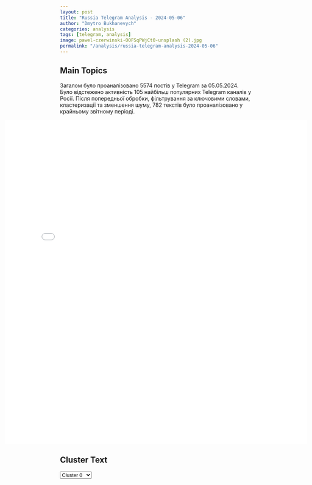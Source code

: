 ```yaml
---
layout: post
title: "Russia Telegram Analysis - 2024-05-06"
author: "Dmytro Bukhanevych"
categories: analysis
tags: [telegram, analysis]
image: pawel-czerwinski-OOFSqPWjCt0-unsplash (2).jpg
permalink: "/analysis/russia-telegram-analysis-2024-05-06"
---
```


<style>
    /* Adjusting iframe-container styles */
    .wide-iframe-container {
        width: calc(100% + 30vw);  /* Extending the width */
        margin-left: -15vw;       /* Negative margin to push to the left */
        overflow: hidden;         /* In case the iframe content spills over */
    }

    .wide-iframe-container iframe {
        width: 100%;  /* Making the iframe take the full width of its container */
        border: none; /* Removing any borders from the iframe */
    }

    /* Toggle mechanism */
    .hidden {
        display: none;
    }
    
    .show-content-target:checked + .show-content {
        display: block;
    }
</style>

<h2>Main Topics</h2>
<p>Загалом було проаналізовано 5574 постів у Telegram за 05.05.2024. Було відстежено активність 105 найбільш популярних Telegram каналів у Росії. Після попередньої обробки, фільтрування за ключовими словами, кластеризації та зменшення шуму, 782 текстів було проаналізовано у крайньому звітному періоді.</p>
<!-- Embedding Main Plotly Visualization -->
<div class="wide-iframe-container">
    <iframe src="{{site.baseurl}}/visualizations/2024-05-06/fig_topics_time.html" height="850"></iframe>
</div>


<h2>Cluster Text</h2>

<!-- Dropdown to select a cluster -->
<select id="clusterSelector" onchange="displayClusterText()">
<option value="0">Cluster 0</option><option value="1">Cluster 1</option><option value="2">Cluster 2</option><option value="3">Cluster 3</option><option value="4">Cluster 4</option><option value="5">Cluster 5</option><option value="6">Cluster 6</option><option value="7">Cluster 7</option><option value="8">Cluster 8</option><option value="9">Cluster 9</option><option value="10">Cluster 10</option><option value="11">Cluster 11</option><option value="12">Cluster 12</option><option value="13">Cluster 13</option><option value="14">Cluster 14</option><option value="15">Cluster 15</option><option value="16">Cluster 16</option><option value="17">Cluster 17</option>
</select>

<!-- Display area for the selected cluster's text -->
<div id="clusterTextDisplay" class="hidden"></div>

<script type="text/javascript">
    var clusterDetails = {"0": "<b>Total Posts:</b> 26<br><b>Date:</b> 2024-05-05 13:21:23+00:00<br><b>Author:</b> solovievlive<br><b>Link:</b> https://t.me/s/SolovievLive/255823<br><b>Subscribers:</b> 1335130<br><b>Text:</b> \u0422\u0435\u043a\u0441\u0442: \u0424\u0440\u0430\u043d\u0446\u0443\u0437\u0441\u043a\u0438\u0435 \u0432\u043e\u0435\u043d\u043d\u044b\u0435 \u0443\u0436\u0435 \u043d\u0430 \u0423\u043a\u0440\u0430\u0438\u043d\u0435\u0421\u043e\u043b\u0434\u0430\u0442\u044b \u0444\u0440\u0430\u043d\u0446\u0443\u0437\u0441\u043a\u043e\u0433\u043e \u0418\u043d\u043e\u0441\u0442\u0440\u0430\u043d\u043d\u043e\u0433\u043e \u043b\u0435\u0433\u0438\u043e\u043d\u0430 \u0443\u0436\u0435 \u0440\u0430\u0437\u0432\u0435\u0440\u043d\u0443\u0442\u044b \u0432 \u0421\u043b\u0430\u0432\u044f\u043d\u0441\u043a\u0435, \u0443\u0442\u0432\u0435\u0440\u0436\u0434\u0430\u0435\u0442 \u0431\u044b\u0432\u0448\u0438\u0439 \u043f\u043e\u043c\u043e\u0449\u043d\u0438\u043a \u0437\u0430\u043c\u043c\u0438\u043d\u0438\u0441\u0442\u0440\u0430 \u043e\u0431\u043e\u0440\u043e\u043d\u044b \u0421\u0428\u0410 \u0421\u0442\u0438\u0432\u0435\u043d \u0411\u0440\u0430\u0439\u0435\u043d \u0432 \u043f\u0443\u0431\u043b\u0438\u043a\u0430\u0446\u0438\u0438 Asia Times.  \u041f\u043e \u0435\u0433\u043e \u0441\u043b\u043e\u0432\u0430\u043c, \u043f\u0435\u0440\u0435\u0434\u043e\u0432\u0430\u044f \u0433\u0440\u0443\u043f\u043f\u0430 \u043d\u0430\u0441\u0447\u0438\u0442\u044b\u0432\u0430\u0435\u0442 \u043e\u043a\u043e\u043b\u043e 100 \u0447\u0435\u043b\u043e\u0432\u0435\u043a, \u043d\u0430\u0431\u0440\u0430\u043d\u043d\u044b\u0445 \u0438\u0437 3-\u0433\u043e \u043f\u0435\u0445\u043e\u0442\u043d\u043e\u0433\u043e \u043f\u043e\u043b\u043a\u0430. \u0412 \u0438\u0445 \u0447\u0438\u0441\u043b\u0435 - \u0430\u0440\u0442\u0438\u043b\u043b\u0435\u0440\u0438\u0441\u0442\u044b \u0438 \u0440\u0430\u0437\u0432\u0435\u0434\u0447\u0438\u043a\u0438. \u0412\u0441\u0435\u0433\u043e, \u043a\u0430\u043a \u0433\u043e\u0432\u043e\u0440\u0438\u0442\u0441\u044f \u0432 \u0441\u0442\u0430\u0442\u044c\u0435, \u0434\u043b\u044f \u043f\u043e\u0434\u0434\u0435\u0440\u0436\u043a\u0438 \u0412\u0421\u0423 \u043c\u043e\u0433\u0443\u0442 \u043f\u0440\u0438\u0431\u044b\u0442\u044c 1,5 \u0442\u044b\u0441\u044f\u0447\u0438 \u0444\u0440\u0430\u043d\u0446\u0443\u0437\u0441\u043a\u0438\u0445 \u0432\u043e\u0435\u043d\u043d\u044b\u0445.\u041d\u0435 \u0441\u0442\u043e\u0438\u0442 \u043d\u0435\u0434\u043e\u043e\u0446\u0435\u043d\u0438\u0432\u0430\u0442\u044c \u0431\u043e\u0439\u0446\u043e\u0432 \u0418\u043d\u043e\u0441\u0442\u0440\u0430\u043d\u043d\u043e\u0433\u043e \u043b\u0435\u0433\u0438\u043e\u043d\u0430 - \u044d\u0442\u043e \u043f\u0440\u043e\u0444\u0435\u0441\u0441\u0438\u043e\u043d\u0430\u043b\u044c\u043d\u0430\u044f \u0445\u043e\u0440\u043e\u0448\u043e \u043e\u0431\u0443\u0447\u0435\u043d\u043d\u0430\u044f \u043b\u0435\u0433\u043a\u0430\u044f \u043f\u0435\u0445\u043e\u0442\u0430, \u0443\u0441\u043f\u0435\u0432\u0448\u0430\u044f \u043f\u043e\u0432\u043e\u0435\u0432\u0430\u0442\u044c \u0432\u043e \u043c\u043d\u043e\u0433\u0438\u0445 \u00ab\u0433\u043e\u0440\u044f\u0447\u0438\u0445 \u0442\u043e\u0447\u043a\u0430\u0445\u00bb. \u0412\u0434\u043e\u0431\u0430\u0432\u043e\u043a, \u0434\u043e 40 \u043f\u0440\u043e\u0446\u0435\u043d\u0442\u043e\u0432 \u043b\u0438\u0447\u043d\u043e\u0433\u043e \u0441\u043e\u0441\u0442\u0430\u0432\u0430 \u044d\u0442\u043e\u0433\u043e \u0441\u043e\u0435\u0434\u0438\u043d\u0435\u043d\u0438\u044f - \u0440\u0443\u0441\u0441\u043a\u043e\u0433\u043e\u0432\u043e\u0440\u044f\u0449\u0438\u0435 \u0432\u044b\u0445\u043e\u0434\u0446\u044b \u0438\u0437 \u0431\u044b\u0432\u0448\u0435\u0433\u043e \u0421\u0421\u0421\u0420. \u0427\u0442\u043e-\u0447\u0442\u043e, \u0430 \u0432\u043e\u0435\u0432\u0430\u0442\u044c \u043d\u0430\u0448\u0438 \u043b\u044e\u0434\u0438 \u0443\u043c\u0435\u043b\u0438 \u0432\u0441\u0435\u0433\u0434\u0430.@sashakots", "1": "<b>Total Posts:</b> 25<br><b>Date:</b> 2024-05-05 09:25:39+00:00<br><b>Author:</b> oldlentach<br><b>Link:</b> https://t.me/s/oldlentach/80855<br><b>Subscribers:</b> 323860<br><b>Text:</b> \u0422\u0435\u043a\u0441\u0442: \u200b\u200b\u0412\u043b\u0430\u0434\u0438\u043c\u0438\u0440 \u0417\u0435\u043b\u0435\u043d\u0441\u043a\u0438\u0439 \u0432 \u043f\u0430\u0441\u0445\u0430\u043b\u044c\u043d\u043e\u043c \u0432\u0438\u0434\u0435\u043e\u043e\u0431\u0440\u0430\u0449\u0435\u043d\u0438\u0438 \u0437\u0430\u044f\u0432\u0438\u043b, \u0447\u0442\u043e \u00ab\u0443 \u0411\u043e\u0433\u0430 \u043d\u0430 \u043f\u043b\u0435\u0447\u0435 \u2014 \u0448\u0435\u0432\u0440\u043e\u043d \u0441 \u0443\u043a\u0440\u0430\u0438\u043d\u0441\u043a\u0438\u043c \u0444\u043b\u0430\u0433\u043e\u043c\u00bb.\u0417\u0435\u043b\u0435\u043d\u0441\u043a\u0438\u0439 \u0442\u0430\u043a\u0436\u0435 \u0441\u043a\u0430\u0437\u0430\u043b, \u0447\u0442\u043e \u00ab\u0441\u0442\u0430\u0440\u044b\u0439 \u0441\u043e\u0441\u0435\u0434, \u043f\u043e\u0441\u0442\u043e\u044f\u043d\u043d\u043e \u043d\u0430\u0431\u0438\u0432\u0430\u0432\u0448\u0438\u0439\u0441\u044f \u043d\u0430\u043c \u0432 \u0431\u0440\u0430\u0442\u044c\u044f\u00bb, \u0442\u0435\u043f\u0435\u0440\u044c \u00ab\u0434\u0430\u043b\u0435\u043a \u043d\u0430\u0432\u0435\u043a\u0438\u00bb \u043e\u0442 \u0423\u043a\u0440\u0430\u0438\u043d\u044b \u0438\u0437-\u0437\u0430 \u0441\u0432\u043e\u0438\u0445 \u0434\u0435\u0439\u0441\u0442\u0432\u0438\u0439.\u00ab\u041c\u0438\u0440 \u0432\u0438\u0434\u0438\u0442 \u044d\u0442\u043e. \u0411\u043e\u0433 \u044d\u0442\u043e \u0437\u043d\u0430\u0435\u0442. \u0418 \u043c\u044b \u0432\u0435\u0440\u0438\u043c: \u0443 \u0411\u043e\u0433\u0430 \u043d\u0430 \u043f\u043b\u0435\u0447\u0435 \u2014 \u0448\u0435\u0432\u0440\u043e\u043d \u0441 \u0443\u043a\u0440\u0430\u0438\u043d\u0441\u043a\u0438\u043c \u0444\u043b\u0430\u0433\u043e\u043c. \u0422\u0430\u043a \u0447\u0442\u043e \u0441 \u0442\u0430\u043a\u0438\u043c \u0441\u043e\u044e\u0437\u043d\u0438\u043a\u043e\u043c \u0436\u0438\u0437\u043d\u044c \u0442\u043e\u0447\u043d\u043e \u043f\u043e\u0431\u0435\u0434\u0438\u0442 \u0441\u043c\u0435\u0440\u0442\u044c\u00bb, \u2014 \u0437\u0430\u044f\u0432\u0438\u043b \u0417\u0435\u043b\u0435\u043d\u0441\u043a\u0438\u0439.\u041f\u0430\u0442\u0440\u0438\u0430\u0440\u0445 \u041a\u0438\u0440\u0438\u043b\u043b \u0432\u043e \u0432\u0440\u0435\u043c\u044f \u043f\u0430\u0441\u0445\u0430\u043b\u044c\u043d\u043e\u0439 \u0441\u043b\u0443\u0436\u0431\u044b \u043f\u043e\u043c\u043e\u043b\u0438\u043b\u0441\u044f \u043e \u0437\u0430\u0449\u0438\u0442\u0435 \u00ab\u0441\u0432\u044f\u0449\u0435\u043d\u043d\u044b\u0445 \u043f\u0440\u0435\u0434\u0435\u043b\u043e\u0432\u00bb \u0420\u043e\u0441\u0441\u0438\u0438. \u0422\u0430\u043a\u0436\u0435 \u043e\u043d \u0432\u044b\u0440\u0430\u0437\u0438\u043b \u043d\u0430\u0434\u0435\u0436\u0434\u0443, \u0447\u0442\u043e \u0413\u043e\u0441\u043f\u043e\u0434\u044c \u043e\u0441\u0442\u0430\u043d\u043e\u0432\u0438\u0442 \u00ab\u043c\u0435\u0436\u0434\u043e\u0443\u0441\u043e\u0431\u043d\u0443\u044e \u0431\u0440\u0430\u043d\u044c\u00bb \u043c\u0435\u0436\u0434\u0443 \u0420\u043e\u0441\u0441\u0438\u0435\u0439 \u0438 \u0423\u043a\u0440\u0430\u0438\u043d\u043e\u0439.\u0412\u043b\u0430\u0434\u0438\u043c\u0438\u0440 \u041f\u0443\u0442\u0438\u043d \u0442\u043e\u0436\u0435 \u043f\u043e\u0437\u0434\u0440\u0430\u0432\u0438\u043b \u043f\u0440\u0430\u0432\u043e\u0441\u043b\u0430\u0432\u043d\u044b\u0445 \u0445\u0440\u0438\u0441\u0442\u0438\u0430\u043d. \u041e\u043d \u0437\u0430\u044f\u0432\u0438\u043b, \u0447\u0442\u043e \u043f\u0430\u0441\u0445\u0430\u043b\u044c\u043d\u044b\u0435 \u0442\u043e\u0440\u0436\u0435\u0441\u0442\u0432\u0430 \u0432 \u0420\u043e\u0441\u0441\u0438\u0438 \u00ab\u043e\u0431\u044a\u0435\u0434\u0438\u043d\u044f\u044e\u0442 \u043c\u0438\u043b\u043b\u0438\u043e\u043d\u044b \u043b\u044e\u0434\u0435\u0439\u00bb \u0438 \u00ab\u0432\u0434\u043e\u0445\u043d\u043e\u0432\u043b\u044f\u044e\u0442 \u043d\u0430 \u0434\u043e\u0431\u0440\u044b\u0435 \u0434\u0435\u043b\u0430 \u0438 \u0443\u0441\u0442\u0440\u0435\u043c\u043b\u0435\u043d\u0438\u044f\u00bb", "2": "<b>Total Posts:</b> 33<br><b>Date:</b> 2024-05-05 15:40:04+00:00<br><b>Author:</b> rt_russian<br><b>Link:</b> https://t.me/s/rt_russian/199611<br><b>Subscribers:</b> 926911<br><b>Text:</b> \u0422\u0435\u043a\u0441\u0442: \u0410\u0434\u043c\u0438\u043d\u0438\u0441\u0442\u0440\u0430\u0446\u0438\u044f \u0411\u0430\u0439\u0434\u0435\u043d\u0430 \u043d\u0430 \u043f\u0440\u043e\u0448\u043b\u043e\u0439 \u043d\u0435\u0434\u0435\u043b\u0435 \u043f\u0440\u0438\u043e\u0441\u0442\u0430\u043d\u043e\u0432\u0438\u043b\u0430 \u043f\u043e\u0441\u0442\u0430\u0432\u043a\u0443 \u0431\u043e\u0435\u043f\u0440\u0438\u043f\u0430\u0441\u043e\u0432 \u0432 \u0418\u0437\u0440\u0430\u0438\u043b\u044c, \u043f\u0438\u0448\u0435\u0442 Axios \u0441\u043e \u0441\u0441\u044b\u043b\u043a\u043e\u0439 \u043d\u0430 \u0438\u0441\u0442\u043e\u0447\u043d\u0438\u043a\u0438.\u0422\u043e\u0447\u043d\u0443\u044e \u043f\u0440\u0438\u0447\u0438\u043d\u0443 \u043d\u0435 \u043d\u0430\u0437\u044b\u0432\u0430\u044e\u0442, \u043d\u043e \u0441\u043e\u043e\u0431\u0449\u0430\u0435\u0442\u0441\u044f, \u0447\u0442\u043e \u0432 \u0421\u0428\u0410 \u043e\u0431\u0435\u0441\u043f\u043e\u043a\u043e\u0435\u043d\u044b \u043f\u043b\u0430\u043d\u0430\u043c\u0438 \u041d\u0435\u0442\u0430\u043d\u044c\u044f\u0445\u0443 \u043f\u0440\u043e\u0432\u0435\u0441\u0442\u0438 \u043e\u043f\u0435\u0440\u0430\u0446\u0438\u044e \u0426\u0410\u0425\u0410\u041b \u0432 \u0420\u0430\u0444\u0430\u0445\u0435 \u043d\u0430 \u044e\u0433\u0435 \u0441\u0435\u043a\u0442\u043e\u0440\u0430 \u0413\u0430\u0437\u0430. \u0411\u0435\u043b\u044b\u0439 \u0434\u043e\u043c \u043e\u0442 \u043a\u043e\u043c\u043c\u0435\u043d\u0442\u0430\u0440\u0438\u0435\u0432 \u043e\u0442\u043a\u0430\u0437\u0430\u043b\u0441\u044f.\u041e\u0442\u043c\u0435\u0447\u0430\u0435\u0442\u0441\u044f, \u0447\u0442\u043e \u0433\u043e\u0441\u0441\u0435\u043a\u0440\u0435\u0442\u0430\u0440\u044c \u0411\u043b\u0438\u043d\u043a\u0435\u043d \u0440\u0430\u043d\u0435\u0435 \u0437\u0430\u044f\u0432\u0438\u043b \u0438\u0437\u0440\u0430\u0438\u043b\u044c\u0441\u043a\u043e\u043c\u0443 \u043f\u0440\u0435\u043c\u044c\u0435\u0440\u0443, \u0447\u0442\u043e \u043e\u043f\u0435\u0440\u0430\u0446\u0438\u044f \u043d\u0435\u0433\u0430\u0442\u0438\u0432\u043d\u043e \u043f\u043e\u0432\u043b\u0438\u044f\u0435\u0442 \u043d\u0430 \u043e\u0442\u043d\u043e\u0448\u0435\u043d\u0438\u044f \u043c\u0435\u0436\u0434\u0443 \u0434\u0432\u0443\u043c\u044f \u0441\u0442\u0440\u0430\u043d\u0430\u043c\u0438 \u0438 \u043f\u0440\u0438\u0432\u0435\u0434\u0451\u0442 \u043a \u043f\u0443\u0431\u043b\u0438\u0447\u043d\u043e\u043c\u0443 \u043f\u0440\u043e\u0442\u0438\u0432\u043e\u0434\u0435\u0439\u0441\u0442\u0432\u0438\u044e \u0421\u0428\u0410.\u0412 \u0428\u0442\u0430\u0442\u0430\u0445 \u043d\u0435\u043e\u0434\u043d\u043e\u043a\u0440\u0430\u0442\u043d\u043e \u043a\u0440\u0438\u0442\u0438\u043a\u043e\u0432\u0430\u043b\u0438 \u0432\u043b\u0430\u0441\u0442\u0438 \u0437\u0430 \u043f\u043e\u0434\u0434\u0435\u0440\u0436\u043a\u0443 \u0418\u0437\u0440\u0430\u0438\u043b\u044f, \u0432 \u0430\u043c\u0435\u0440\u0438\u043a\u0430\u043d\u0441\u043a\u0438\u0445 \u0433\u043e\u0440\u043e\u0434\u0430\u0445 \u043f\u0435\u0440\u0438\u043e\u0434\u0438\u0447\u0435\u0441\u043a\u0438 \u043f\u0440\u043e\u0445\u043e\u0434\u044f\u0442 \u0430\u043a\u0446\u0438\u0438 \u043f\u0440\u043e\u0442\u0435\u0441\u0442\u0430.\ud83d\udfe9 RT \u043d\u0430 \u0440\u0443\u0441\u0441\u043a\u043e\u043c. \u041f\u043e\u0434\u043f\u0438\u0448\u0438\u0441\u044c", "3": "<b>Total Posts:</b> 76<br><b>Date:</b> 2024-05-05 18:37:18+00:00<br><b>Author:</b> rian_ru<br><b>Link:</b> https://t.me/s/rian_ru/244028<br><b>Subscribers:</b> 3199724<br><b>Text:</b> \u0422\u0435\u043a\u0441\u0442: \u0421\u043f\u0435\u0446\u043e\u043f\u0435\u0440\u0430\u0446\u0438\u044f, 5 \u043c\u0430\u044f. \u0413\u043b\u0430\u0432\u043d\u043e\u0435:\u25aa\ufe0f\u0412 \u0440\u044f\u0434\u0430\u0445 \u0412\u0421\u0423 \u043d\u0430\u043c\u0435\u0442\u0438\u043b\u0441\u044f \u043e\u0442\u0442\u043e\u043a \u0438\u043d\u043e\u0441\u0442\u0440\u0430\u043d\u043d\u044b\u0445 \u043d\u0430\u0435\u043c\u043d\u0438\u043a\u043e\u0432, \u0441\u0440\u0435\u0434\u0438 \u043f\u0440\u0438\u0447\u0438\u043d - \u0432\u044b\u0441\u043e\u043a\u0438\u0435 \u043f\u043e\u0442\u0435\u0440\u0438 \u0438 \u0431\u0435\u0441\u0441\u043c\u044b\u0441\u043b\u0435\u043d\u043d\u044b\u0435 \u043f\u0440\u0438\u043a\u0430\u0437\u044b, \u0437\u0430\u044f\u0432\u0438\u043b \u0420\u0418\u0410 \u041d\u043e\u0432\u043e\u0441\u0442\u0438 \u0441\u0435\u043d\u0430\u0442\u043e\u0440 \u043e\u0442 \u0425\u0435\u0440\u0441\u043e\u043d\u0441\u043a\u043e\u0439 \u043e\u0431\u043b\u0430\u0441\u0442\u0438 \u0418\u0433\u043e\u0440\u044c \u041a\u0430\u0441\u0442\u044e\u043a\u0435\u0432\u0438\u0447;\u25aa\ufe0f\u0420\u043e\u0441\u0441\u0438\u0439\u0441\u043a\u0438\u0435 \u0432\u043e\u043e\u0440\u0443\u0436\u0435\u043d\u043d\u044b\u0435 \u0441\u0438\u043b\u044b \u0443\u0434\u0430\u0440\u0438\u043b\u0438 \u043f\u043e \u0441\u043a\u043b\u0430\u0434\u0443 \u0441 \u0431\u043e\u0435\u043a\u043e\u043c\u043f\u043b\u0435\u043a\u0442\u043e\u043c \u0438 \u0440\u0430\u0441\u043f\u043e\u043b\u043e\u0436\u0435\u043d\u0438\u044e \u0412\u0421\u0423 \u0432 \u0440\u0430\u0439\u043e\u043d\u0435 \u041d\u043e\u0432\u0430\u044f \u0411\u0430\u0432\u0430\u0440\u0438\u044f \u0432 \u0425\u0430\u0440\u044c\u043a\u043e\u0432\u0435, \u0441\u043e\u043e\u0431\u0449\u0438\u043b \u0420\u0418\u0410 \u041d\u043e\u0432\u043e\u0441\u0442\u0438 \u043a\u043e\u043e\u0440\u0434\u0438\u043d\u0430\u0442\u043e\u0440 \u043d\u0438\u043a\u043e\u043b\u0430\u0435\u0432\u0441\u043a\u043e\u0433\u043e \u043f\u043e\u0434\u043f\u043e\u043b\u044c\u044f \u041b\u0435\u0431\u0435\u0434\u0435\u0432;\u25aa\ufe0f\u041d\u0410\u0422\u041e \u043d\u0430 \u0444\u043e\u043d\u0435 \u043e\u0431\u0435\u0441\u043f\u043e\u043a\u043e\u0435\u043d\u043d\u043e\u0441\u0442\u0438 \u0417\u0430\u043f\u0430\u0434\u0430 \u043f\u0440\u043e\u0432\u0430\u043b\u0430\u043c\u0438 \u0412\u0421\u0423 \u043d\u0430 \u0444\u0440\u043e\u043d\u0442\u0435 \"\u0432 \u043e\u0447\u0435\u043d\u044c \u043a\u043e\u043d\u0444\u0438\u0434\u0435\u043d\u0446\u0438\u0430\u043b\u044c\u043d\u043e\u0439 \u0444\u043e\u0440\u043c\u0435\" \u0443\u0441\u0442\u0430\u043d\u043e\u0432\u0438\u043b\u0430 \u0434\u043b\u044f \u0441\u0435\u0431\u044f \u0434\u0432\u0435 \"\u043a\u0440\u0430\u0441\u043d\u044b\u0435 \u043b\u0438\u043d\u0438\u0438\", \u0437\u0430 \u043a\u043e\u0442\u043e\u0440\u044b\u043c\u0438 \u043c\u043e\u0436\u0435\u0442 \u043f\u043e\u0441\u043b\u0435\u0434\u043e\u0432\u0430\u0442\u044c \u043f\u0440\u044f\u043c\u043e\u0435 \u0432\u043c\u0435\u0448\u0430\u0442\u0435\u043b\u044c\u0441\u0442\u0432\u043e \u0432 \u043a\u043e\u043d\u0444\u043b\u0438\u043a\u0442, \u0432\u043a\u043b\u044e\u0447\u0430\u044f \u0434\u0430\u043b\u044c\u043d\u0435\u0439\u0448\u0438\u0435 \u0443\u0441\u043f\u0435\u0445\u0438 \u0440\u043e\u0441\u0441\u0438\u0439\u0441\u043a\u0438\u0445 \u0432\u043e\u0439\u0441\u043a \u0438 \u044f\u043a\u043e\u0431\u044b \u0432\u043e\u0437\u043c\u043e\u0436\u043d\u0443\u044e \"\u043f\u0440\u043e\u0432\u043e\u043a\u0430\u0446\u0438\u044e\" \u0420\u0424, \u043f\u0438\u0448\u0435\u0442 \u0438\u0442\u0430\u043b\u044c\u044f\u043d\u0441\u043a\u0430\u044f Repubblica;\u25aa\ufe0f\u0420\u043e\u0441\u0441\u0438\u0439\u0441\u043a\u0438\u0435 \u0432\u043e\u0439\u0441\u043a\u0430 \u043f\u043e\u043b\u043d\u043e\u0441\u0442\u044c\u044e \u043e\u0441\u0432\u043e\u0431\u043e\u0434\u0438\u043b\u0438 \u043d\u0430\u0441\u0435\u043b\u0435\u043d\u043d\u044b\u0439 \u043f\u0443\u043d\u043a\u0442 \u041e\u0447\u0435\u0440\u0435\u0442\u0438\u043d\u043e \u0432 \u0414\u041d\u0420, \u0441\u043e\u043e\u0431\u0449\u0430\u0435\u0442 \u041c\u0438\u043d\u043e\u0431\u043e\u0440\u043e\u043d\u044b;\u25aa\ufe0f\u041c\u0438\u043d\u043e\u0431\u043e\u0440\u043e\u043d\u044b \u0420\u043e\u0441\u0441\u0438\u0438 \u0441\u043e\u043e\u0431\u0449\u0430\u0435\u0442, \u0447\u0442\u043e \u0412\u0421\u0423 \u043f\u043e\u0442\u0435\u0440\u044f\u043b\u0438 \u043e\u0447\u0435\u0440\u0435\u0434\u043d\u043e\u0439 \u0442\u0430\u043d\u043a Abrams \u0432 \u0437\u043e\u043d\u0435 \u043e\u0442\u0432\u0435\u0442\u0441\u0442\u0432\u0435\u043d\u043d\u043e\u0441\u0442\u0438 \u0433\u0440\u0443\u043f\u043f\u0438\u0440\u043e\u0432\u043a\u0438 \u0432\u043e\u0439\u0441\u043a \"\u0426\u0435\u043d\u0442\u0440\";\u25aa\ufe0f \u0421\u043e\u043b\u0434\u0430\u0442\u044b \u0444\u0440\u0430\u043d\u0446\u0443\u0437\u0441\u043a\u043e\u0433\u043e \u0418\u043d\u043e\u0441\u0442\u0440\u0430\u043d\u043d\u043e\u0433\u043e \u043b\u0435\u0433\u0438\u043e\u043d\u0430 \u0443\u0436\u0435 \u0440\u0430\u0437\u0432\u0435\u0440\u043d\u0443\u0442\u044b \u0432 \u0421\u043b\u0430\u0432\u044f\u043d\u0441\u043a\u0435, \u0443\u0442\u0432\u0435\u0440\u0436\u0434\u0430\u0435\u0442 \u0431\u044b\u0432\u0448\u0438\u0439 \u043f\u043e\u043c\u043e\u0449\u043d\u0438\u043a \u0437\u0430\u043c\u043c\u0438\u043d\u0438\u0441\u0442\u0440\u0430 \u043e\u0431\u043e\u0440\u043e\u043d\u044b \u0421\u0428\u0410 \u0421\u0442\u0438\u0432\u0435\u043d \u0411\u0440\u0430\u0439\u0435\u043d \u0432 \u043f\u0443\u0431\u043b\u0438\u043a\u0430\u0446\u0438\u0438 Asia Times. \u041f\u043e \u0435\u0433\u043e \u0441\u043b\u043e\u0432\u0430\u043c, \u043f\u0435\u0440\u0435\u0434\u043e\u0432\u0430\u044f \u0433\u0440\u0443\u043f\u043f\u0430 \u043d\u0430\u0441\u0447\u0438\u0442\u044b\u0432\u0430\u0435\u0442 \u043e\u043a\u043e\u043b\u043e 100 \u0447\u0435\u043b\u043e\u0432\u0435\u043a, \u043d\u0430\u0431\u0440\u0430\u043d\u043d\u044b\u0445 \u0438\u0437 3-\u0433\u043e \u043f\u0435\u0445\u043e\u0442\u043d\u043e\u0433\u043e \u043f\u043e\u043b\u043a\u0430. \u0412 \u0438\u0445 \u0447\u0438\u0441\u043b\u0435 - \u0430\u0440\u0442\u0438\u043b\u043b\u0435\u0440\u0438\u0441\u0442\u044b \u0438 \u0440\u0430\u0437\u0432\u0435\u0434\u0447\u0438\u043a\u0438. \u0412\u0441\u0435\u0433\u043e, \u043a\u0430\u043a \u0433\u043e\u0432\u043e\u0440\u0438\u0442\u0441\u044f \u0432 \u0441\u0442\u0430\u0442\u044c\u0435, \u0434\u043b\u044f \u043f\u043e\u0434\u0434\u0435\u0440\u0436\u043a\u0438 \u0412\u0421\u0423 \u043c\u043e\u0433\u0443\u0442 \u043f\u0440\u0438\u0431\u044b\u0442\u044c 1,5 \u0442\u044b\u0441 \u0444\u0440\u0430\u043d\u0446\u0443\u0437\u0441\u043a\u0438\u0445 \u0432\u043e\u0435\u043d\u043d\u044b\u0445;\u25aa\ufe0f\u0412\u0421\u0423 \u0437\u0430 \u0441\u0443\u0442\u043a\u0438 \u043f\u043e\u0442\u0435\u0440\u044f\u043b\u0438 \u043d\u0430 \u0432\u0441\u0435\u0445 \u043d\u0430\u043f\u0440\u0430\u0432\u043b\u0435\u043d\u0438\u044f\u0445 \u0432 \u0437\u043e\u043d\u0435 \u0421\u0412\u041e \u043e\u043a\u043e\u043b\u043e 1 150 \u0432\u043e\u0435\u043d\u043d\u043e\u0441\u043b\u0443\u0436\u0430\u0449\u0438\u0445, \u0441\u043e\u043e\u0431\u0449\u0438\u043b\u0438 \u0432 \u041c\u0438\u043d\u043e\u0431\u043e\u0440\u043e\u043d\u044b. \u0420\u043e\u0441\u0441\u0438\u0439\u0441\u043a\u0438\u043c\u0438 \u043f\u043e\u0434\u0440\u0430\u0437\u0434\u0435\u043b\u0435\u043d\u0438\u044f\u043c\u0438 \u0443\u043d\u0438\u0447\u0442\u043e\u0436\u0435\u043d\u044b \u0448\u0435\u0441\u0442\u044c \u0435\u0434\u0438\u043d\u0438\u0446 \u0431\u0440\u043e\u043d\u0435\u0442\u0435\u0445\u043d\u0438\u043a\u0438 \u0438 27 \u043e\u0440\u0443\u0434\u0438\u0439 \u043f\u043e\u043b\u0435\u0432\u043e\u0439 \u0430\u0440\u0442\u0438\u043b\u043b\u0435\u0440\u0438\u0438 \u043f\u0440\u043e\u0442\u0438\u0432\u043d\u0438\u043a\u0430.", "4": "<b>Total Posts:</b> 26<br><b>Date:</b> 2024-05-05 13:50:07+00:00<br><b>Author:</b> zarubinreporter<br><b>Link:</b> https://t.me/s/zarubinreporter/2454<br><b>Subscribers:</b> 299635<br><b>Text:</b> \u0422\u0435\u043a\u0441\u0442: \u041c\u0410\u041a\u0420\u041e\u041d \u0421\u0415\u0413\u041e\u0414\u041d\u042f \u0417\u0410\u0413\u041e\u0412\u041e\u0420\u0418\u041b \u0421\u041b\u041e\u0412\u0410\u041c\u0418 \u041f\u0423\u0422\u0418\u041d\u0410.\u041e\u043a\u0430\u0437\u0430\u043b\u043e\u0441\u044c, \u0447\u0442\u043e \u0435\u0433\u043e \u043e\u0447\u0435\u043d\u044c \u0431\u0435\u0441\u043f\u043e\u043a\u043e\u0438\u0442 \u0432\u043e\u0437\u043c\u043e\u0436\u043d\u043e\u0435 \u043f\u0440\u0438\u0431\u043b\u0438\u0436\u0435\u043d\u0438\u0435 \u0432\u043e\u0435\u043d\u043d\u043e\u0439 \u0438\u043d\u0444\u0440\u0430\u0441\u0442\u0440\u0443\u043a\u0442\u0443\u0440\u044b \u0420\u043e\u0441\u0441\u0438\u0438 \u043a \u0433\u0440\u0430\u043d\u0438\u0446\u0430\u043c \u0415\u0432\u0440\u043e\u043f\u044b \u0432 \u0441\u043b\u0443\u0447\u0430\u0435 \u043a\u0440\u0430\u0445\u0430 \u0423\u043a\u0440\u0430\u0438\u043d\u044b.\u00ab\u041c\u043e\u0449\u043d\u043e\u0441\u0442\u044c \u0438 \u0434\u0430\u043b\u044c\u043d\u043e\u0441\u0442\u044c \u0434\u0435\u0439\u0441\u0442\u0432\u0438\u044f \u0440\u043e\u0441\u0441\u0438\u0439\u0441\u043a\u0438\u0445 \u0431\u0430\u043b\u043b\u0438\u0441\u0442\u0438\u0447\u0435\u0441\u043a\u0438\u0445 \u0440\u0430\u043a\u0435\u0442 \u043f\u043e\u0434\u0432\u0435\u0440\u0433\u0430\u044e\u0442 \u0432\u0441\u0435\u0445 \u043d\u0430\u0441 \u043e\u043f\u0430\u0441\u043d\u043e\u0441\u0442\u0438\" - \u041c\u0430\u043a\u0440\u043e\u043d.\u041f\u0443\u0442\u0438\u043d 20 \u043b\u0435\u0442 \u0433\u043e\u0432\u043e\u0440\u0438\u043b \u043e\u0431 \u043e\u043f\u0430\u0441\u0435\u043d\u0438\u044f\u0445 \u0420\u043e\u0441\u0441\u0438\u0438. \u041c\u043e\u0441\u043a\u0432\u0443 \u043f\u0440\u0438\u0437\u044b\u0432\u0430\u043b\u0438 \u0440\u0430\u0441\u0441\u043b\u0430\u0431\u0438\u0442\u044c\u0441\u044f \u0438 \u043d\u0435 \u0432\u043e\u043b\u043d\u043e\u0432\u0430\u0442\u044c\u0441\u044f.\u041f\u043e\u0434\u043f\u0438\u0441\u044b\u0432\u0430\u0439\u0442\u0435\u0441\u044c \u043d\u0430 \u043a\u0430\u043d\u0430\u043b \u00ab\u0417\u0430\u0440\u0443\u0431\u0438\u043d\u00bb, \u0447\u0442\u043e\u0431\u044b \u0440\u0430\u043d\u044c\u0448\u0435 \u0432\u0438\u0434\u0435\u0442\u044c \u0431\u043e\u043b\u044c\u0448\u0435 \u043e\u0441\u0442\u0430\u043b\u044c\u043d\u044b\u0445", "5": "<b>Total Posts:</b> 29<br><b>Date:</b> 2024-05-05 14:23:54+00:00<br><b>Author:</b> rt_russian<br><b>Link:</b> https://t.me/s/rt_russian/199606<br><b>Subscribers:</b> 926911<br><b>Text:</b> \u0422\u0435\u043a\u0441\u0442: \u0421\u0438 \u0426\u0437\u0438\u043d\u044c\u043f\u0438\u043d \u043f\u0440\u0438\u0431\u044b\u043b \u0441 \u0433\u043e\u0441\u0432\u0438\u0437\u0438\u0442\u043e\u043c \u0432\u043e \u0424\u0440\u0430\u043d\u0446\u0438\u044e.\u0412 \u0445\u043e\u0434\u0435 \u0432\u0438\u0437\u0438\u0442\u0430 \u043e\u043d \u043f\u043b\u0430\u043d\u0438\u0440\u0443\u0435\u0442 \u043e\u0431\u0441\u0443\u0434\u0438\u0442\u044c \u0441 \u041c\u0430\u043a\u0440\u043e\u043d\u043e\u043c \u043e\u0442\u043d\u043e\u0448\u0435\u043d\u0438\u044f \u0434\u0432\u0443\u0445 \u0441\u0442\u0440\u0430\u043d, \u0430 \u0442\u0430\u043a\u0436\u0435 \u0440\u0435\u0433\u0438\u043e\u043d\u0430\u043b\u044c\u043d\u044b\u0435 \u0438 \u043c\u0435\u0436\u0434\u0443\u043d\u0430\u0440\u043e\u0434\u043d\u044b\u0435 \u0432\u043e\u043f\u0440\u043e\u0441\u044b.\ud83d\udfe9 RT \u043d\u0430 \u0440\u0443\u0441\u0441\u043a\u043e\u043c. \u041f\u043e\u0434\u043f\u0438\u0448\u0438\u0441\u044c", "6": "<b>Total Posts:</b> 18<br><b>Date:</b> 2024-05-05 10:56:02+00:00<br><b>Author:</b> sashakots<br><b>Link:</b> https://t.me/s/sashakots/46488<br><b>Subscribers:</b> 567779<br><b>Text:</b> \u0422\u0435\u043a\u0441\u0442: \u0421\u041c\u0418: \u00ab\u0420\u043e\u0441\u0441\u0438\u0438 \u043e\u0431\u043e\u0437\u043d\u0430\u0447\u0438\u043b\u0438 \u043a\u0440\u0430\u0441\u043d\u044b\u0435 \u043b\u0438\u043d\u0438\u0438\u00bb\u0412 \u041d\u0410\u0422\u041e \u0443\u0441\u0442\u0430\u043d\u043e\u0432\u0438\u043b\u0438 \u0434\u0432\u0435 \u043a\u0440\u0430\u0441\u043d\u044b\u0435 \u043b\u0438\u043d\u0438\u0438 \u0434\u043b\u044f \u0420\u043e\u0441\u0441\u0438\u0438, \u0447\u0442\u043e\u0431\u044b \u043e\u043f\u0440\u0430\u0432\u0434\u0430\u0442\u044c \u0432\u0432\u043e\u0434 \u0432\u043e\u0439\u0441\u043a \u043d\u0430 \u0423\u043a\u0440\u0430\u0438\u043d\u0443, \u043f\u0438\u0448\u0435\u0442 \u0438\u0442\u0430\u043b\u044c\u044f\u043d\u0441\u043a\u0430\u044f \u0433\u0430\u0437\u0435\u0442\u0430 la Repubblica. \u041f\u0435\u0440\u0432\u0430\u044f \u2014 \u043f\u0440\u043e\u0440\u044b\u0432 \u00ab\u0447\u0435\u0440\u0435\u0437 \u043b\u0438\u043d\u0438\u044e \u043e\u0431\u043e\u0440\u043e\u043d\u044b \u041a\u0438\u0435\u0432\u0430\u00bb. \u0412\u0442\u043e\u0440\u0430\u044f \u043f\u0440\u0435\u0434\u043f\u043e\u043b\u0430\u0433\u0430\u0435\u0442 \u00ab\u043f\u0440\u043e\u0432\u043e\u043a\u0430\u0446\u0438\u044e\u00bb \u043f\u0440\u043e\u0442\u0438\u0432 \u0441\u0442\u0440\u0430\u043d \u0411\u0430\u043b\u0442\u0438\u0438 \u0438\u043b\u0438 \u041f\u043e\u043b\u044c\u0448\u0438 \u0438\u043b\u0438 \u00ab\u0446\u0435\u043b\u0435\u043d\u0430\u043f\u0440\u0430\u0432\u043b\u0435\u043d\u043d\u043e\u0435 \u043d\u0430\u043f\u0430\u0434\u0435\u043d\u0438\u0435 \u043d\u0430 \u041c\u043e\u043b\u0434\u0430\u0432\u0438\u044e\u00bb \u0441\u043e \u0441\u0442\u043e\u0440\u043e\u043d\u044b \u0420\u0424.\u041d\u0435 \u0441\u0442\u043e\u0438\u0442 \u043f\u0440\u0438\u043d\u0438\u043c\u0430\u0442\u044c \u043d\u0430 \u0432\u0435\u0440\u0443 \u0437\u0430\u043f\u0430\u0434\u043d\u0443\u044e \u0440\u0438\u0442\u043e\u0440\u0438\u043a\u0443 \u043e \u043a\u0440\u0430\u0441\u043d\u044b\u0445 \u043b\u0438\u043d\u0438\u044f\u0445. \u0412\u043e\u0439\u0441\u043a\u0430 \u043e\u043d\u0438 \u0432\u0432\u0435\u0434\u0443\u0442, \u043a\u0430\u043a \u0442\u043e\u043b\u044c\u043a\u043e \u043f\u043e\u0447\u0443\u0432\u0441\u0442\u0432\u0443\u044e\u0442, \u0447\u0442\u043e \u0423\u043a\u0440\u0430\u0438\u043d\u0430 \u043f\u0435\u0440\u0435\u0445\u0432\u0430\u0442\u0438\u043b\u0430 \u0438\u043d\u0438\u0446\u0438\u0430\u0442\u0438\u0432\u0443, \u0430 \u0420\u043e\u0441\u0441\u0438\u044f \u043d\u0430\u0447\u0430\u043b\u0430 \u043e\u0442\u0441\u0442\u0443\u043f\u0430\u0442\u044c. \u0412\u043f\u0438\u0441\u044b\u0432\u0430\u0442\u044c\u0441\u044f \u0432 \u0437\u0430\u0432\u0435\u0434\u043e\u043c\u043e \u043f\u0440\u043e\u0438\u0433\u0440\u044b\u0448\u043d\u043e\u0435 \u0434\u0435\u043b\u043e \u0417\u0430\u043f\u0430\u0434 \u043d\u0435 \u0441\u0442\u0430\u043d\u0435\u0442. @sashakots", "7": "<b>Total Posts:</b> 24<br><b>Date:</b> 2024-05-05 09:06:35+00:00<br><b>Author:</b> ukraina_ru<br><b>Link:</b> https://t.me/s/ukraina_ru/199041<br><b>Subscribers:</b> 411999<br><b>Text:</b> \u0422\u0435\u043a\u0441\u0442: \ud83c\uddfa\ud83c\udde6 \u0422\u0435\u0440\u0435\u0445\u043e\u0432 \u043f\u043e\u043a\u0430\u0437\u0443\u0448\u043d\u043e \u043f\u043e\u0448\u0435\u043b \u0432 \u0445\u0440\u0430\u043c \u0423\u041f\u0426 \u043d\u0430 \u041f\u0430\u0441\u0445\u0443. \u041f\u043b\u0435\u0432\u043e\u043a \u0432 \u0441\u0442\u043e\u0440\u043e\u043d\u0443 \u043a\u0438\u0435\u0432\u0441\u043a\u0438\u0445 \u0432\u043b\u0430\u0441\u0442\u0435\u0439?\u0421\u0435\u0433\u043e\u0434\u043d\u044f \u043f\u0440\u0430\u0432\u043e\u0441\u043b\u0430\u0432\u043d\u044b\u0439 \u043c\u0438\u0440 \u043f\u0440\u0430\u0437\u0434\u043d\u0443\u0435\u0442 \u041f\u0430\u0441\u0445\u0443.\u0425\u0430\u0440\u044c\u043a\u043e\u0432 \u043d\u0435 \u044f\u0432\u043b\u044f\u0435\u0442\u0441\u044f \u0438\u0441\u043a\u043b\u044e\u0447\u0435\u043d\u0438\u0435\u043c: \u0431\u043e\u043b\u044c\u0448\u0430\u044f \u0447\u0430\u0441\u0442\u044c \u043d\u0430\u0441\u0435\u043b\u0435\u043d\u0438\u044f \u0433\u043e\u0440\u043e\u0434\u0430 \u044f\u0432\u043b\u044f\u0435\u0442\u0441\u044f \u043f\u0440\u0438\u0432\u0435\u0440\u0436\u0435\u043d\u0446\u0435\u043c \u043a\u0430\u043d\u043e\u043d\u0438\u0447\u0435\u0441\u043a\u043e\u0439 \u0423\u043a\u0440\u0430\u0438\u043d\u0441\u043a\u043e\u0439 \u043f\u0440\u0430\u0432\u043e\u0441\u043b\u0430\u0432\u043d\u043e\u0439 \u0446\u0435\u0440\u043a\u0432\u0438, \u0447\u0442\u043e \u0432\u044b\u0437\u044b\u0432\u0430\u0435\u0442 \u043e\u0442\u043a\u0440\u043e\u0432\u0435\u043d\u043d\u0443\u044e \u0437\u043b\u043e\u0441\u0442\u044c \u0443 \u043a\u0438\u0435\u0432\u0441\u043a\u0438\u0445 \u0432\u043b\u0430\u0441\u0442\u0435\u0439.\u0421\u0435\u0433\u043e\u0434\u043d\u044f \u0441 \u0443\u0442\u0440\u0430 \u0433\u0430\u0443\u043b\u044f\u0439\u0442\u0435\u0440 \u0418\u0433\u043e\u0440\u044c \u0422\u0435\u0440\u0435\u0445\u043e\u0432 \u043f\u043e\u0448\u0435\u043b \u043d\u0430 \u0441\u043b\u0443\u0436\u0431\u0443 \u0432 \u0445\u0440\u0430\u043c \u0441\u0432\u044f\u0449\u0435\u043d\u043d\u043e\u043c\u0443\u0447\u0435\u043d\u0438\u043a\u0430 \u0410\u043b\u0435\u043a\u0441\u0430\u043d\u0434\u0440\u0430, \u043a\u043e\u0442\u043e\u0440\u044b\u0439 \u043e\u0442\u043d\u043e\u0441\u0438\u0442\u0441\u044f \u043a \u0435\u043f\u0430\u0440\u0445\u0438\u0438 \u0423\u041f\u0426.\u0422\u0435\u0440\u0435\u0445\u043e\u0432 \u043f\u0440\u0435\u043a\u0440\u0430\u0441\u043d\u043e \u0437\u043d\u0430\u0435\u0442, \u0447\u0442\u043e \u043e\u0434\u043d\u043e\u0439 \u0438\u0437 \u0437\u0430\u0434\u0430\u0447 \u041e\u0444\u0438\u0441\u0430 \u043f\u0440\u0435\u0437\u0438\u0434\u0435\u043d\u0442\u0430 \u044f\u0432\u043b\u044f\u0435\u0442\u0441\u044f \u0434\u0438\u0441\u043a\u0440\u0435\u0434\u0438\u0442\u0430\u0446\u0438\u044f \u043a\u0430\u043d\u043e\u043d\u0438\u0447\u0435\u0441\u043a\u043e\u0439 \u0423\u041f\u0426  \u0438 \u0432\u043d\u0435\u0434\u0440\u0435\u043d\u0438\u0435 \u0432 \u043c\u0430\u0441\u0441\u044b \u0438\u0434\u0435\u043e\u043b\u043e\u0433\u0438\u0438 \u0440\u0430\u0441\u043a\u043e\u043b\u044c\u043d\u0438\u0447\u0435\u0441\u043a\u043e\u0439 \u043f\u0440\u0430\u0432\u043e\u0441\u043b\u0430\u0432\u043d\u043e\u0439 \u0446\u0435\u0440\u043a\u0432\u0438 \u0423\u043a\u0440\u0430\u0438\u043d\u044b. \u041e\u0434\u043d\u0430\u043a\u043e \u043e\u043d \u0446\u0435\u043b\u0435\u043d\u0430\u043f\u0440\u0430\u0432\u043b\u0435\u043d\u043d\u043e \u043f\u043e\u0448\u0435\u043b \u0432 \u0445\u0440\u0430\u043c \u0423\u041f\u0426, \u0442\u0435\u043c \u0441\u0430\u043c\u044b\u043c \u043f\u043e\u043a\u0430\u0437\u044b\u0432\u0430\u044f \u0441\u0432\u043e\u0435 \u043d\u0435\u0441\u043e\u0433\u043b\u0430\u0441\u0438\u0435 \u0441 \u043f\u043e\u043b\u0438\u0442\u0438\u043a\u043e\u0439 \u0432\u043b\u0430\u0441\u0442\u0435\u0439, \u043f\u0438\u0448\u0435\u0442 \u0423\u043a\u0440\u043e\u043f\u0441\u043a\u0438\u0439 \u0424\u0440\u0435\u0448. \u0421\u0443\u0434\u044f \u043f\u043e \u0432\u0441\u0435\u043c\u0443, \u0435\u043c\u0443 \u043d\u0430\u0434\u043e\u0435\u043b\u043e, \u0447\u0442\u043e \u043a\u0438\u0435\u0432\u0441\u043a\u0438\u0435 \u0432\u043b\u0430\u0441\u0442\u0438 \u043d\u0438\u043a\u0430\u043a \u043d\u0435 \u043f\u043e\u043c\u043e\u0433\u0430\u044e\u0442 \u0425\u0430\u0440\u044c\u043a\u043e\u0432\u0443 \u0432\u043e\u0441\u0441\u0442\u0430\u043d\u043e\u0432\u0438\u0442\u044c \u044d\u043d\u0435\u0440\u0433\u0435\u0442\u0438\u0447\u0435\u0441\u043a\u0443\u044e \u0438\u043d\u0444\u0440\u0430\u0441\u0442\u0440\u0443\u043a\u0442\u0443\u0440\u0443, \u0430 \u0442\u0430\u043a\u0436\u0435 \u043d\u0435 \u0434\u0430\u044e\u0442 \u0434\u043e\u043f\u043e\u043b\u043d\u0438\u0442\u0435\u043b\u044c\u043d\u044b\u0435 \u0441\u0438\u0441\u0442\u0435\u043c\u044b \u041f\u0412\u041e \u0434\u043b\u044f \u043f\u0440\u0438\u043a\u0440\u044b\u0442\u0438\u044f \u0433\u043e\u0440\u043e\u0434\u0430.\u0418\u043d\u0442\u0435\u0440\u0435\u0441\u043d\u043e \u043f\u043e\u0441\u043c\u043e\u0442\u0440\u0435\u0442\u044c \u0437\u0430 \u0440\u0435\u0430\u043a\u0446\u0438\u0435\u0439 \u0417\u0435\u043b\u0435\u043d\u0441\u043a\u043e\u0433\u043e \u0438 \u041e\u0444\u0438\u0441\u0430 \u043f\u0440\u0435\u0437\u0438\u0434\u0435\u043d\u0442\u0430.", "8": "<b>Total Posts:</b> 28<br><b>Date:</b> 2024-05-05 14:27:18+00:00<br><b>Author:</b> varlamov_news<br><b>Link:</b> https://t.me/s/varlamov_news/51223<br><b>Subscribers:</b> 1227864<br><b>Text:</b> \u0422\u0435\u043a\u0441\u0442: \u0418\u0432\u043b\u0435\u0435\u0432\u0430 \u0440\u0430\u0441\u0441\u043a\u0430\u0437\u0430\u043b\u0430 \u043e \u043f\u043e\u0435\u0437\u0434\u043a\u0435 \u043d\u0430 \u0414\u043e\u043d\u0431\u0430\u0441\u0441, \u0422\u0430\u043a\u0435\u0440 \u041a\u0430\u0440\u043b\u0441\u043e\u043d \u0432\u0437\u044f\u043b \u0438\u043d\u0442\u0435\u0440\u0432\u044c\u044e \u0443 \u0414\u0443\u0433\u0438\u043d\u0430, \u041c\u0418\u0414 \u0422\u0430\u0434\u0436\u0438\u043a\u0438\u0441\u0442\u0430\u043d\u0430 \u0438 \u0423\u0437\u0431\u0435\u043a\u0438\u0441\u0442\u0430\u043d\u0430 \u043f\u043e\u0436\u0430\u043b\u043e\u0432\u0430\u043b\u0438\u0441\u044c \u043d\u0430 \u043e\u0442\u043d\u043e\u0448\u0435\u043d\u0438\u0435 \u043a \u043c\u0438\u0433\u0440\u0430\u043d\u0442\u0430\u043c \u0432 \u0420\u0424, \u0441 \u043d\u043e\u044f\u0431\u0440\u044f \u0441\u0438\u043b\u043e\u0432\u0438\u043a\u0430\u043c \u0441\u0442\u0430\u043d\u0435\u0442 \u043b\u0435\u0433\u0447\u0435 \u043b\u043e\u0432\u0438\u0442\u044c \u0443\u043a\u043b\u043e\u043d\u0438\u0441\u0442\u043e\u0432, \u0432 \u0421\u0428\u0410 \u0443\u043c\u0435\u0440 \u0443\u0436\u0435 \u0432\u0442\u043e\u0440\u043e\u0439 \u043e\u0441\u0432\u0435\u0434\u043e\u043c\u0438\u0442\u0435\u043b\u044c \u043e \u0434\u0435\u0444\u0435\u043a\u0442\u0430\u0445 \u0441\u0430\u043c\u043e\u043b\u0451\u0442\u043e\u0432 \u00ab\u0411\u043e\u0438\u043d\u0433\u00bb, \u0430 \u043d\u0430 \u0432\u043e\u0439\u043d\u0435 \u0432 \u0423\u043a\u0440\u0430\u0438\u043d\u0435 \u0432\u0441\u0442\u0440\u0435\u0442\u0438\u043b\u0438\u0441\u044c \u043a\u0430\u043d\u043d\u0438\u0431\u0430\u043b \u0438 \u0440\u0430\u0441\u0447\u043b\u0435\u043d\u0438\u0442\u0435\u043b\u044c \u0438\u0437 \u0412\u043e\u043b\u0433\u043e\u0433\u0440\u0430\u0434\u0430.\u041d\u043e\u0432\u043e\u0441\u0442\u0438 \u043d\u0435\u0434\u0435\u043b\u0438 \u2014 \u0432 \u043d\u043e\u0432\u043e\u043c \u0427\u041f:https://youtu.be/-_E5jdAcGzc\u0412\u044b\u043f\u0443\u0441\u043a \u0431\u0435\u0437 \u0446\u0435\u043d\u0437\u0443\u0440\u044b \u0434\u043e\u0441\u0442\u0443\u043f\u0435\u043d \u043f\u043e\u0434\u043f\u0438\u0441\u0447\u0438\u043a\u0430\u043c \u0437\u0430\u043a\u0440\u044b\u0442\u043e\u0433\u043e \u043a\u0430\u043d\u0430\u043b\u0430: https://t.me/tribute/app?startapp=smk", "9": "<b>Total Posts:</b> 17<br><b>Date:</b> 2024-05-05 06:44:23+00:00<br><b>Author:</b> newsmoscownow<br><b>Link:</b> https://t.me/s/newsmoscownow/2818<br><b>Subscribers:</b> 319250<br><b>Text:</b> \u0422\u0435\u043a\u0441\u0442: \u0422\u0440\u0435\u0431\u043e\u0432\u0430\u043d\u0438\u044f \u043a \u0423\u043a\u0440\u0430\u0438\u043d\u0435 \u043f\u043e \u0433\u043e\u0441\u0434\u043e\u043b\u0433\u0443 \u043d\u0430\u0447\u0430\u043b\u0438 \u043f\u043e\u0441\u0442\u0443\u043f\u0430\u0442\u044c \u041a\u0440\u0435\u0434\u0438\u0442\u043d\u044b\u0435 \u043a\u0430\u043d\u0438\u043a\u0443\u043b\u044b, \u0441\u043e\u0433\u043b\u0430\u0441\u043e\u0432\u0430\u043d\u043d\u044b\u0435 \u0441 \u0447\u0430\u0441\u0442\u043d\u044b\u043c\u0438 \u043a\u0440\u0435\u0434\u0438\u0442\u043e\u0440\u0430\u043c\u0438, \u0437\u0430\u043a\u043e\u043d\u0447\u0430\u0442\u0441\u044f \u0432 \u044d\u0442\u043e\u043c \u0433\u043e\u0434\u0443 \u0432 \u043f\u043e\u0441\u043b\u0435\u0434\u043d\u0438\u0439 \u043c\u0435\u0441\u044f\u0446 \u043b\u0435\u0442\u0430. \u041a\u0440\u0435\u0434\u0438\u0442\u043e\u0440\u044b \u0433\u043e\u0442\u043e\u0432\u044b \u0441\u043f\u0438\u0441\u0430\u0442\u044c \u0431\u043e\u043b\u044c\u0448\u0443\u044e \u0447\u0430\u0441\u0442\u044c \u0434\u043e\u043b\u0433\u0430, \u043d\u043e \u043f\u0440\u043e\u0441\u044f\u0442 \u0432\u0437\u0430\u043c\u0435\u043d \u043d\u0430\u0447\u0430\u0442\u044c \u0432\u044b\u043f\u043b\u0430\u0447\u0438\u0432\u0430\u0442\u044c \u043f\u0440\u043e\u0446\u0435\u043d\u0442\u044b. \u0420\u0435\u0447\u044c \u0438\u0434\u0435\u0442 \u043e \u0441\u0443\u043c\u043c\u0435  \u041f\u0440\u0438 \u044d\u0442\u043e\u043c  \u0442\u043e\u043b\u044c\u043a\u043e \u043f\u043e \u0435\u0432\u0440\u043e\u043e\u0431\u043b\u0438\u0433\u0430\u0446\u0438\u044f\u043c \u043d\u0430 \u0434\u0430\u043d\u043d\u044b\u0439 \u043c\u043e\u043c\u0435\u043d\u0442 \u043d\u0430\u0441\u0447\u0438\u0442\u044b\u0432\u0430\u0435\u0442\u0441\u044f \u043d\u0430 20 \u043c\u043b\u0440\u0434 \u0434\u043e\u043b\u043b\u0430\u0440\u043e\u0432.\u0427\u0430\u0441\u0442\u044c \u043a\u0440\u0435\u0434\u0438\u0442\u043e\u0440\u043e\u0432 \u0434\u043b\u044f \u043f\u043e\u0433\u0430\u0448\u0435\u043d\u0438\u044f \u0445\u043e\u0442\u044f \u0431\u044b \u043f\u0440\u043e\u0446\u0435\u043d\u0442\u043e\u0432 \u043f\u0440\u0435\u0434\u043b\u0430\u0433\u0430\u044e\u0442 \u0438\u0441\u043f\u043e\u043b\u044c\u0437\u043e\u0432\u0430\u0442\u044c \u0437\u0430\u043c\u043e\u0440\u043e\u0436\u0435\u043d\u043d\u044b\u0435 \u0440\u043e\u0441\u0441\u0438\u0439\u0441\u043a\u0438\u0435 \u0430\u043a\u0442\u0438\u0432\u044b. \u041e\u0434\u043d\u0430\u043a\u043e \u0441\u0442\u0440\u0430\u043d\u044b \u0417\u0430\u043f\u0430\u0434\u0430 \u043e\u043f\u0430\u0441\u0430\u044e\u0442\u0441\u044f, \u0447\u0442\u043e  \u0423\u043a\u0440\u0430\u0438\u043d\u0430 \u0431\u0443\u0434\u0435\u0442 \u0440\u0430\u0441\u0441\u0447\u0438\u0442\u044b\u0432\u0430\u0442\u044c\u0441\u044f \u043f\u043e \u0434\u043e\u043b\u0433\u0430\u043c. \u0412\u0430\u0440\u0438\u0430\u043d\u0442\u043e\u0432 \u0443 \u043a\u0438\u0435\u0432\u0441\u043a\u043e\u0433\u043e \u0440\u0435\u0436\u0438\u043c\u0430 \u043d\u0435 \u043c\u043d\u043e\u0433\u043e: \u0435\u0441\u043b\u0438 \u0441\u0434\u0435\u043b\u043a\u0443 \u0441 \u043a\u0440\u0435\u0434\u0438\u0442\u043e\u0440\u0430\u043c\u0438 \u043d\u0435 \u0437\u0430\u043a\u043b\u044e\u0447\u0438\u0442\u044c \u0434\u043e \u0430\u0432\u0433\u0443\u0441\u0442\u0430, \u0441\u0442\u0440\u0430\u043d\u0435 \u043f\u0440\u0438\u0434\u0435\u0442\u0441\u044f \u043e\u0431\u044a\u044f\u0432\u0438\u0442\u044c \u0434\u0435\u0444\u043e\u043b\u0442.", "10": "<b>Total Posts:</b> 19<br><b>Date:</b> 2024-05-05 06:16:01+00:00<br><b>Author:</b> bbbreaking<br><b>Link:</b> https://t.me/s/bbbreaking/180968<br><b>Subscribers:</b> 1724932<br><b>Text:</b> \u0422\u0435\u043a\u0441\u0442: \u2757\ufe0f\u0421\u043e\u0432\u0435\u0442\u043d\u0438\u043a \u043f\u0440\u0435\u0437\u0438\u0434\u0435\u043d\u0442\u0430 \u0421\u0428\u0410 \u043f\u043e \u043d\u0430\u0446\u0438\u043e\u043d\u0430\u043b\u044c\u043d\u043e\u0439 \u0431\u0435\u0437\u043e\u043f\u0430\u0441\u043d\u043e\u0441\u0442\u0438 \u0414\u0436\u0435\u0439\u043a \u0421\u0430\u043b\u043b\u0438\u0432\u0430\u043d \u0441\u0447\u0438\u0442\u0430\u0435\u0442, \u0447\u0442\u043e \u0423\u043a\u0440\u0430\u0438\u043d\u0430 \u043f\u043e\u0441\u043b\u0435 \u043f\u043e\u043b\u0443\u0447\u0435\u043d\u0438\u044f \u043f\u043e\u043c\u043e\u0449\u0438 \u0441\u043c\u043e\u0436\u0435\u0442 \u0440\u0430\u0441\u0441\u0447\u0438\u0442\u044b\u0432\u0430\u0442\u044c \u043d\u0430 \u043f\u0440\u043e\u0432\u0435\u0434\u0435\u043d\u0438\u0435 \u043d\u043e\u0432\u043e\u0433\u043e \u043a\u043e\u043d\u0442\u0440\u043d\u0430\u0441\u0442\u0443\u043f\u043b\u0435\u043d\u0438\u044f \u0432 2025 \u0433\u043e\u0434\u0443. \u041e\u0434\u043d\u0430\u043a\u043e \u043e\u043d \u043d\u0435 \u043e\u0436\u0438\u0434\u0430\u0435\u0442 \u043c\u0433\u043d\u043e\u0432\u0435\u043d\u043d\u043e\u0433\u043e \u0438\u0437\u043c\u0435\u043d\u0435\u043d\u0438\u044f \u0441\u0438\u0442\u0443\u0430\u0446\u0438\u0438 \u043d\u0430 \u043f\u043e\u043b\u0435 \u0431\u043e\u044f \u0438 \u043f\u0440\u043e\u0433\u043d\u043e\u0437\u0438\u0440\u0443\u0435\u0442 \u0443\u0441\u043f\u0435\u0445\u0438 \u0420\u043e\u0441\u0441\u0438\u0438.", "11": "<b>Total Posts:</b> 87<br><b>Date:</b> 2024-05-05 16:59:01+00:00<br><b>Author:</b> rvvoenkor<br><b>Link:</b> https://t.me/s/RVvoenkor/67482<br><b>Subscribers:</b> 1440943<br><b>Text:</b> \u0422\u0435\u043a\u0441\u0442: \u203c\ufe0f\ud83c\uddf7\ud83c\uddfa\u0423\u043d\u0438\u043a\u0430\u043b\u044c\u043d\u044b\u0435 \u043a\u0430\u0434\u0440\u044b: \u0413\u0440\u0443\u043f\u043f\u0438\u0440\u043e\u0432\u043a\u0430 \u0432\u043e\u0439\u0441\u043a \"\u0421\u0435\u0432\u0435\u0440\" \u0443\u043d\u0438\u0447\u0442\u043e\u0436\u0430\u0435\u0442 \u0441\u043a\u043e\u043f\u043b\u0435\u043d\u0438\u0435 \u043f\u0435\u0445\u043e\u0442\u044b \u0438 \u0442\u0435\u0445\u043d\u0438\u043a\u0438 \u0432\u0440\u0430\u0433\u0430 \u0432\u0431\u043b\u0438\u0437\u0438 \u0433\u043e\u0441\u0443\u0434\u0430\u0440\u0441\u0442\u0432\u0435\u043d\u043d\u043e\u0439 \u0433\u0440\u0430\u043d\u0438\u0446\u044b\u25aa\ufe0f\u0412 \u0445\u043e\u0434\u0435 \u0440\u0430\u0437\u0432\u0435\u0434\u043a\u0438 \u0432 \u043e\u043a\u0440\u0435\u0441\u0442\u043d\u043e\u0441\u0442\u044f\u0445 \u043d.\u043d. \u0410\u043b\u0435\u043a\u0441\u0430\u043d\u0434\u0440\u043e\u0432\u043a\u0430 \u0425\u0430\u0440\u044c\u043a\u043e\u0432\u0441\u043a\u043e\u0439 \u043e\u0431\u043b\u0430\u0441\u0442\u0438 \u043e\u0431\u043d\u0430\u0440\u0443\u0436\u0435\u043d\u043e \u0441\u043a\u043e\u043f\u043b\u0435\u043d\u0438\u0435 \u0436\u0438\u0432\u043e\u0439 \u0441\u0438\u043b\u044b \u0438 \u0442\u0435\u0445\u043d\u0438\u043a\u0438 \u0438\u0437 125 \u0431\u0440\u0438\u0433\u0430\u0434\u044b \u0442\u0435\u0440\u043e\u0431\u043e\u0440\u043e\u043d\u044b \u0412\u0421\u0423 \u0438\u0437 \u041b\u044c\u0432\u043e\u0432\u0441\u043a\u043e\u0439 \u043e\u0431\u043b\u0430\u0441\u0442\u0438. \u0412 \u0440\u0435\u0437\u0443\u043b\u044c\u0442\u0430\u0442\u0435 \u0441\u043b\u0430\u0436\u0435\u043d\u043d\u044b\u0445 \u0434\u0435\u0439\u0441\u0442\u0432\u0438\u0439 \u0440\u0430\u0437\u0432\u0435\u0434\u0447\u0438\u043a\u043e\u0432 \u0438 \u0440\u0430\u043a\u0435\u0442\u0447\u0438\u043a\u043e\u0432 \u0413\u0412 \"\u0421\u0435\u0432\u0435\u0440\" \u043f\u043e\u0442\u0435\u0440\u0438 \u0412\u0421\u0423 \u0441\u043e\u0441\u0442\u0430\u0432\u0438\u043b\u0438:\u25aa\ufe0f29 \u0431\u043e\u0435\u0432\u0438\u043a\u043e\u0432\u25aa\ufe0f4 \u043f\u0438\u043a\u0430\u043f\u0430 \u0438 1 \u0411\u041c\u041f.t.me/RVvoenkor", "12": "<b>Total Posts:</b> 18<br><b>Date:</b> 2024-05-05 06:03:58+00:00<br><b>Author:</b> solovievlive<br><b>Link:</b> https://t.me/s/SolovievLive/255771<br><b>Subscribers:</b> 1335130<br><b>Text:</b> \u0422\u0435\u043a\u0441\u0442: \ud83d\udfe3\u041f\u041e\u0414\u0420\u041e\u0411\u041d\u0415\u0415 \u0441 \u0418\u0432\u0430\u043d\u043e\u043c \u041a\u0410\u041c\u0415\u041d\u0415\u0412\u042b\u041c\ud83d\udfe3\u0432 \u043f\u0440\u044f\u043c\u043e\u043c \u044d\u0444\u0438\u0440\u0435 \u043d\u0430 \u0442\u0435\u043b\u0435\u043a\u0430\u043d\u0430\u043b\u0435 \u0421\u043e\u043b\u043e\u0432\u044c\u0451\u0432 Live!\u041a\u043e\u0440\u043e\u0442\u043a\u043e \u043e \u0433\u043b\u0430\u0432\u043d\u043e\u043c. \u0412 \u0433\u043e\u0441\u0442\u044f\u0445: \ud83d\udfe3\u0412\u0438\u0442\u0430\u043b\u0438\u0439 \u041a\u0438\u0441\u0438\u043b\u0435\u0432, \u0432\u043e\u0435\u043d\u043d\u044b\u0439 \u044d\u043a\u0441\u043f\u0435\u0440\u0442, \u043f\u043e\u043b\u043a\u043e\u0432\u043d\u0438\u043a \u041b\u041d\u0420\ud83d\udfe3\u0410\u043b\u0435\u043a\u0441\u0430\u043d\u0434\u0440 \u0412\u043e\u0441\u043a\u043e\u0431\u043e\u0439\u043d\u0438\u043a\u043e\u0432, \u0436\u0443\u0440\u043d\u0430\u043b\u0438\u0441\u0442, \u043f\u043e\u043b\u0438\u0442\u043e\u043b\u043e\u0433, \u0432\u0435\u0434\u0443\u0449\u0438\u0439 \u201c\u041a\u043e\u043c\u0441\u043e\u043c\u043e\u043b\u044c\u0441\u043a\u0430\u044f \u043f\u0440\u0430\u0432\u0434\u0430 \u0414\u043e\u043d\u0435\u0446\u043a\u201d\ud83d\udfe3\u0410\u043b\u0435\u043a\u0441\u0430\u043d\u0434\u0440 \u041c\u0430\u043b\u044c\u043a\u0435\u0432\u0438\u0447, \u0447\u043b\u0435\u043d \u041e\u0431\u0449\u0435\u0441\u0442\u0432\u0435\u043d\u043d\u043e\u0439 \u043f\u0430\u043b\u0430\u0442\u044b \u0420\u0424, \u0436\u0443\u0440\u043d\u0430\u043b\u0438\u0441\u0442,\u0442\u0435\u043b\u0435\u0433\u0440\u0430\u043c Media \u041c\u0430\u043b\u044c\u043a\u0435\u0432\u0438\u0447 \ud83d\udfe3\u041e\u043b\u0435\u0433 \u041c\u0430\u043a\u0430\u0440\u0435\u043d\u043a\u043e, \u0432\u043e\u0441\u0442\u043e\u043a\u043e\u0432\u0435\u0434, \u0434\u043e\u0446\u0435\u043d\u0442 \u043a\u0430\u0444\u0435\u0434\u0440\u044b \u043a\u0443\u043b\u044c\u0442\u0443\u0440\u043e\u043b\u043e\u0433\u0438\u0438 \u0438 \u0442\u0435\u043e\u043b\u043e\u0433\u0438\u0438 \u041c\u041f\u0413\u0423 \ud83d\udfe3\u041a\u043e\u043d\u0441\u0442\u0430\u043d\u0442\u0438\u043d \u0417\u0430\u043b\u0435\u0441\u0441\u043a\u0438\u0439, \u0438\u0441\u0442\u043e\u0440\u0438\u043a\u041f\u043e\u0434\u043f\u0438\u0441\u044b\u0432\u0430\u0439\u0442\u0435\u0441\u044c, \u0441\u043c\u043e\u0442\u0440\u0438\u0442\u0435 \u0438 \u0441\u043b\u0443\u0448\u0430\u0439\u0442\u0435 KAMENEV live\ud83d\udc41 \u0422\u0435\u043b\u0435\u043a\u0430\u043d\u0430\u043b \u0421\u043e\u043b\u043e\u0432\u044c\u0451\u0432 Live \u0441\u043c\u043e\u0442\u0440\u0438\u0442\u0435 \u043d\u0430 \u0431\u044b\u0432\u0448\u0438\u0445 \u0447\u0430\u0441\u0442\u043e\u0442\u0430\u0445 Euronews, \u0432 \u0421\u043c\u0430\u0440\u0442 \u0422\u0412, \u043f\u0440\u0438\u043b\u043e\u0436\u0435\u043d\u0438\u044f\u0445 \u0421\u043c\u043e\u0442\u0440\u0438\u043c \u0438 Wink!\ud83d\udcfa\u0421\u043c\u043e\u0442\u0440\u0438\u0442\u0435 SOLOVIEV.LIVE \u0438 \u0432 Telegram", "13": "<b>Total Posts:</b> 13<br><b>Date:</b> 2024-05-05 13:32:17+00:00<br><b>Author:</b> ostashkonews<br><b>Link:</b> https://t.me/s/OstashkoNews/133546<br><b>Subscribers:</b> 389073<br><b>Text:</b> \u0422\u0435\u043a\u0441\u0442: \ud83d\udca5 \u041d\u0430 \u0423\u043a\u0440\u0430\u0438\u043d\u0435 \u0441\u043e\u043e\u0431\u0449\u0438\u043b\u0438 \u043e \u043f\u043e\u043f\u0430\u0434\u0430\u043d\u0438\u044f\u0445 \u0432 \u0421\u043b\u0430\u0432\u044f\u043d\u0441\u043a\u0443\u044e \u0422\u042d\u0421\u2757\ufe0f \u041d\u0430 \u0423\u043a\u0440\u0430\u0438\u043d\u0435 \u0441\u043e\u043e\u0431\u0449\u0438\u043b\u0438 \u043e \u043f\u043e\u043f\u0430\u0434\u0430\u043d\u0438\u044f\u0445 \u0441\u043d\u0430\u0440\u044f\u0434\u043e\u0432 \u0432 \u0421\u043b\u0430\u0432\u044f\u043d\u0441\u043a\u0443\u044e \u0442\u0435\u043f\u043b\u043e\u0432\u0443\u044e \u044d\u043b\u0435\u043a\u0442\u0440\u043e\u0441\u0442\u0430\u043d\u0446\u0438\u044e (\u0422\u042d\u0421) \u0432 \u041d\u0438\u043a\u043e\u043b\u0430\u0435\u0432\u043a\u0435. \u041e\u0431 \u044d\u0442\u043e\u043c \u043f\u0438\u0448\u0435\u0442 \u00ab\u0421\u0442\u0440\u0430\u043d\u0430.ua\u00bb.\u041f\u043e\u0434\u0440\u043e\u0431\u043d\u043e\u0441\u0442\u0438 \u0441\u043b\u0443\u0447\u0438\u0432\u0448\u0435\u0433\u043e\u0441\u044f \u043d\u0435 \u043f\u0440\u0438\u0432\u043e\u0434\u044f\u0442\u0441\u044f.\ud83d\udd39 \u0412\u043e\u0437\u0434\u0443\u0448\u043d\u0430\u044f \u0442\u0440\u0435\u0432\u043e\u0433\u0430 \u0441\u0435\u0433\u043e\u0434\u043d\u044f \u0437\u0432\u0443\u0447\u0430\u043b\u0430 \u0432 \u0414\u043d\u0435\u043f\u0440\u043e\u043f\u0435\u0442\u0440\u043e\u0432\u0441\u043a\u043e\u0439, \u041f\u043e\u043b\u0442\u0430\u0432\u0441\u043a\u043e\u0439 \u0438 \u0425\u0430\u0440\u044c\u043a\u043e\u0432\u0441\u043a\u043e\u0439 \u043e\u0431\u043b\u0430\u0441\u0442\u044f\u0445 \u0423\u043a\u0440\u0430\u0438\u043d\u044b, \u0430 \u0442\u0430\u043a\u0436\u0435 \u0432 \u043f\u043e\u0434\u043a\u043e\u043d\u0442\u0440\u043e\u043b\u044c\u043d\u044b\u0445 \u041a\u0438\u0435\u0432\u0443 \u0440\u0430\u0439\u043e\u043d\u0430\u0445 \u0414\u043e\u043d\u0435\u0446\u043a\u043e\u0439 \u043d\u0430\u0440\u043e\u0434\u043d\u043e\u0439 \u0440\u0435\u0441\u043f\u0443\u0431\u043b\u0438\u043a\u0438 (\u0414\u041d\u0420) \u0438 \u0417\u0430\u043f\u043e\u0440\u043e\u0436\u0441\u043a\u043e\u0439 \u043e\u0431\u043b\u0430\u0441\u0442\u0438.#\u0432\u0430\u0436\u043d\u043e\u0435", "14": "<b>Total Posts:</b> 31<br><b>Date:</b> 2024-05-05 14:07:12+00:00<br><b>Author:</b> warhistoryalconafter<br><b>Link:</b> https://t.me/s/warhistoryalconafter/161905<br><b>Subscribers:</b> 500125<br><b>Text:</b> \u0422\u0435\u043a\u0441\u0442: \ud83c\uddfa\ud83c\udde6\ud83c\uddf7\ud83c\uddfa\u0412\u0421\u0423 \u043e\u0431\u0441\u0442\u0440\u0435\u043b\u044f\u043b\u0438 \u0441\u0435\u043b\u043e \u0421\u0442\u0430\u0440\u044b\u0439 \u0425\u0443\u0442\u043e\u0440 \u0438 \u0430\u0442\u0430\u043a\u043e\u0432\u0430\u043b\u0438 \u0441 \u043f\u043e\u043c\u043e\u0449\u044c\u044e \u0411\u041f\u041b\u0410 \u0433\u043e\u0440\u043e\u0434 \u0428\u0435\u0431\u0435\u043a\u0438\u043d\u043e \u0432 \u0411\u0435\u043b\u0433\u043e\u0440\u043e\u0434\u0441\u043a\u043e\u0439 \u043e\u0431\u043b\u0430\u0441\u0442\u0438 \u2014 \u0412\u044f\u0447\u0435\u0441\u043b\u0430\u0432 \u0413\u043b\u0430\u0434\u043a\u043e\u0432\"\u041d\u0438\u043a\u0442\u043e \u0438\u0437 \u043c\u0438\u0440\u043d\u044b\u0445 \u0436\u0438\u0442\u0435\u043b\u0435\u0439 \u043d\u0435 \u043f\u043e\u0441\u0442\u0440\u0430\u0434\u0430\u043b. \u041e\u0441\u043a\u043e\u043b\u043a\u0430\u043c\u0438 \u0441\u043d\u0430\u0440\u044f\u0434\u043e\u0432 \u043f\u043e\u0432\u0440\u0435\u0436\u0434\u0435\u043d\u044b \u0447\u0435\u0442\u044b\u0440\u0435 \u0447\u0430\u0441\u0442\u043d\u044b\u0445 \u0436\u0438\u043b\u044b\u0445 \u0434\u043e\u043c\u043e\u0432\u043b\u0430\u0434\u0435\u043d\u0438\u044f\", \u2014 \u0441\u043e\u043e\u0431\u0449\u0438\u043b \u0433\u043b\u0430\u0432\u0430 \u0440\u0435\u0433\u0438\u043e\u043d\u0430 \u043e \u043d\u0430\u043f\u0430\u0434\u0435\u043d\u0438\u0438 \u043d\u0430 \u0421\u0442\u0430\u0440\u044b\u0439 \u0425\u0443\u0442\u043e\u0440. \u041f\u0440\u0438 \u0430\u0442\u0430\u043a\u0435 \u043d\u0430 \u0428\u0435\u0431\u0435\u043a\u0438\u043d\u043e \u0442\u0430\u043a\u0436\u0435 \u043d\u0438\u043a\u0442\u043e \u043d\u0435 \u043f\u043e\u0441\u0442\u0440\u0430\u0434\u0430\u043b. \u041d\u043e \u0435\u0441\u0442\u044c \u043f\u043e\u0432\u0440\u0435\u0436\u0434\u0435\u043d\u0438\u044f - \u0432\u044b\u0431\u0438\u0442\u044b \u043e\u043a\u043d\u0430 \u0432 \u043e\u0434\u043d\u043e\u043c \u0447\u0430\u0441\u0442\u043d\u043e\u043c \u0436\u0438\u043b\u043e\u043c \u0434\u043e\u043c\u043e\u0432\u043b\u0430\u0434\u0435\u043d\u0438\u0438 \u0438 \u0445\u043e\u0437\u043f\u043e\u0441\u0442\u0440\u043e\u0439\u043a\u0435.", "15": "<b>Total Posts:</b> 13<br><b>Date:</b> 2024-05-05 06:04:24+00:00<br><b>Author:</b> rian_ru<br><b>Link:</b> https://t.me/s/rian_ru/243979<br><b>Subscribers:</b> 3199724<br><b>Text:</b> \u0422\u0435\u043a\u0441\u0442: \u041f\u0443\u0442\u0438\u043d \u043f\u043e\u0437\u0434\u0440\u0430\u0432\u0438\u043b \u0440\u043e\u0441\u0441\u0438\u044f\u043d \u0438 \u0432\u0441\u0435\u0445 \u043f\u0440\u0430\u0432\u043e\u0441\u043b\u0430\u0432\u043d\u044b\u0445 \u0441 \u041f\u0430\u0441\u0445\u043e\u0439, \u043e\u0442\u043c\u0435\u0442\u0438\u043b \u0441\u043e\u0437\u0438\u0434\u0430\u0442\u0435\u043b\u044c\u043d\u0443\u044e \u0438 \u043f\u043b\u043e\u0434\u043e\u0442\u0432\u043e\u0440\u043d\u0443\u044e \u0440\u0430\u0431\u043e\u0442\u0443 \u0420\u041f\u0426 \u0438 \u0434\u0440\u0443\u0433\u0438\u0445 \u0445\u0440\u0438\u0441\u0442\u0438\u0430\u043d\u0441\u043a\u0438\u0445 \u043a\u043e\u043d\u0444\u0435\u0441\u0441\u0438\u0439", "16": "<b>Total Posts:</b> 21<br><b>Date:</b> 2024-05-05 18:42:53+00:00<br><b>Author:</b> chp_donetska<br><b>Link:</b> https://t.me/s/chp_donetska/94123<br><b>Subscribers:</b> 323487<br><b>Text:</b> \u0422\u0435\u043a\u0441\u0442: \u0421\u0432\u0430\u043b\u043a\u0430 \u0432 \u0414\u043e\u043d\u0435\u0446\u043a\u0435 \u043d\u0430 \u0443\u043b. \u0410\u0440\u0442\u0435\u043c\u0430 181\u0431\ud83d\udcac\u041d\u0430\u043f\u0438\u0441\u0430\u0442\u044c \u043d\u0430\u043c \u041f\u043e\u0434\u043f\u0438\u0441\u0430\u0442\u044c\u0441\u044f \u043d\u0430 \u043a\u0430\u043d\u0430\u043b\u2705", "17": "<b>Total Posts:</b> 13<br><b>Date:</b> 2024-05-05 10:20:01+00:00<br><b>Author:</b> ukraina_ru<br><b>Link:</b> https://t.me/s/ukraina_ru/199047<br><b>Subscribers:</b> 411999<br><b>Text:</b> \u0422\u0435\u043a\u0441\u0442: \u26a1 \u0420\u043e\u0441\u0441\u0438\u0439\u0441\u043a\u0438\u0435 \u0432\u043e\u0439\u0441\u043a\u0430 \u043f\u043e\u043b\u043d\u043e\u0441\u0442\u044c\u044e \u043e\u0441\u0432\u043e\u0431\u043e\u0434\u0438\u043b\u0438 \u043d\u0430\u0441\u0435\u043b\u0451\u043d\u043d\u044b\u0439 \u043f\u0443\u043d\u043a\u0442 \u041e\u0447\u0435\u0440\u0435\u0442\u0438\u043d\u043e \u0432 \u0414\u041d\u0420, \u0441\u043e\u043e\u0431\u0449\u0430\u0435\u0442 \u041c\u0438\u043d\u043e\u0431\u043e\u0440\u043e\u043d\u044b\u0422\u0430\u043a\u0436\u0435 \u0441\u043e\u043e\u0431\u0449\u0430\u0435\u0442\u0441\u044f, \u0447\u0442\u043e \u0412\u0421\u0423 \u043f\u043e\u0442\u0435\u0440\u044f\u043b\u0438 \u043e\u0447\u0435\u0440\u0435\u0434\u043d\u043e\u0439 \u0442\u0430\u043d\u043a Abrams \u0432 \u0437\u043e\u043d\u0435 \u043e\u0442\u0432\u0435\u0442\u0441\u0442\u0432\u0435\u043d\u043d\u043e\u0441\u0442\u0438 \u0433\u0440\u0443\u043f\u043f\u0438\u0440\u043e\u0432\u043a\u0438 \u0432\u043e\u0439\u0441\u043a \"\u0426\u0435\u043d\u0442\u0440\".\u0417\u043d\u0430\u0442\u044c \u0431\u043e\u043b\u044c\u0448\u0435 \u0441 \u0423\u043a\u0440\u0430\u0438\u043d\u0430.\u0440\u0443 \ud83d\udc4d"};

    function displayClusterText() {
        var selectedLabel = document.getElementById("clusterSelector").value;
        var details = clusterDetails[selectedLabel];
        var textDiv = document.getElementById("clusterTextDisplay");
        textDiv.innerHTML = '<p>' + details + '</p>';
        textDiv.classList.remove('hidden');
    }
</script>

